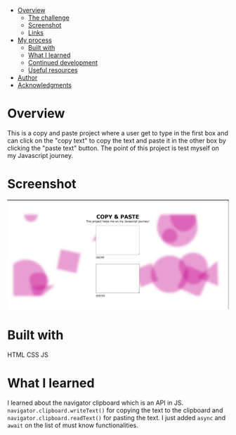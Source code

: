 - [Overview](#overview)
  - [The challenge](#the-challenge)
  - [Screenshot](#screenshot)
  - [Links](#links)
- [My process](#my-process)
  - [Built with](#built-with)
  - [What I learned](#what-i-learned)
  - [Continued development](#continued-development)
  - [Useful resources](#useful-resources)
- [Author](#author)
- [Acknowledgments](#acknowledgments)

# **Overview**
This is a copy and paste project where a user get to type in the first box and can click on the "copy text" to copy the text and paste it in the other box by clicking the "paste text" button. The point of this project is test myself on my Javascript journey.

# **Screenshot**
![](./img/Screenshot.png)

# **Built with**
HTML
CSS
JS

# **What I learned**
I learned about the navigator clipboard which is an API in JS. `navigator.clipboard.writeText()` for copying the text to the clipboard and `navigator.clipboard.readText()` for pasting the text. I just added `async` and `await` on the list of must know functionalities.
